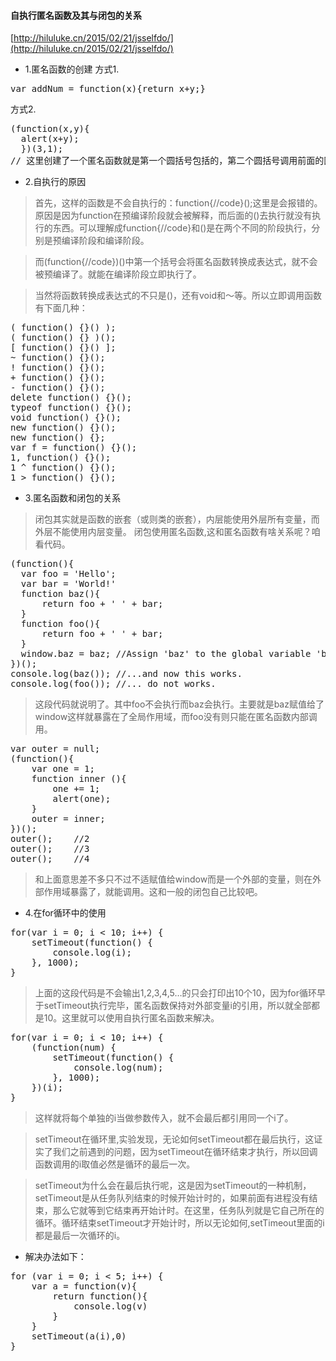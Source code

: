 #### 自执行匿名函数及其与闭包的关系
[http://hiluluke.cn/2015/02/21/jsselfdo/](http://hiluluke.cn/2015/02/21/jsselfdo/)
- 1.匿名函数的创建
方式1.
<pre>
var addNum = function(x){return x+y;}
</pre>
方式2.
<pre>
(function(x,y){
  alert(x+y);
  })(3,1);
// 这里创建了一个匿名函数就是第一个圆括号包括的，第二个圆括号调用前面的匿名函数并传入参数。
</pre>
- 2.自执行的原因
>首先，这样的函数是不会自执行的：function{//code}();这里是会报错的。原因是因为function在预编译阶段就会被解释，而后面的()去执行就没有执行的东西。可以理解成function{//code}和()是在两个不同的阶段执行，分别是预编译阶段和编译阶段。

>而(function{//code})()中第一个括号会将匿名函数转换成表达式，就不会被预编译了。就能在编译阶段立即执行了。

>当然将函数转换成表达式的不只是()，还有void和～等。所以立即调用函数有下面几种：
<pre>
( function() {}() );
( function() {} )();
[ function() {}() ];
~ function() {}();
! function() {}();
+ function() {}();
- function() {}();
delete function() {}();
typeof function() {}();
void function() {}();
new function() {}();
new function() {};
var f = function() {}();
1, function() {}();
1 ^ function() {}();
1 > function() {}();
</pre>
- 3.匿名函数和闭包的关系
>闭包其实就是函数的嵌套（或则类的嵌套），内层能使用外层所有变量，而外层不能使用内层变量。
闭包使用匿名函数,这和匿名函数有啥关系呢？咱看代码。
<pre>
(function(){
  var foo = 'Hello';
  var bar = 'World!'
  function baz(){
      return foo + ' ' + bar;
  }
  function foo(){
      return foo + ' ' + bar;
  }
  window.baz = baz; //Assign 'baz' to the global variable 'baz'...
})();
console.log(baz()); //...and now this works.
console.log(foo()); //... do not works.
</pre>
>这段代码就说明了。其中foo不会执行而baz会执行。主要就是baz赋值给了window这样就暴露在了全局作用域，而foo没有则只能在匿名函数内部调用。
<pre>
var outer = null;
(function(){
    var one = 1;
    function inner (){
        one += 1;
        alert(one);
    }
    outer = inner;
})();
outer();    //2
outer();    //3
outer();    //4
</pre>
>和上面意思差不多只不过不适赋值给window而是一个外部的变量，则在外部作用域暴露了，就能调用。这和一般的闭包自己比较吧。
- 4.在for循环中的使用
<pre>
for(var i = 0; i < 10; i++) {
    setTimeout(function() {
        console.log(i);  
    }, 1000);
}
</pre>
>上面的这段代码是不会输出1,2,3,4,5…的只会打印出10个10，因为for循环早于setTimeout执行完毕，匿名函数保持对外部变量i的引用，所以就全部都是10。这里就可以使用自执行匿名函数来解决。
<pre>
for(var i = 0; i < 10; i++) {
    (function(num) {
        setTimeout(function() {
            console.log(num);  
        }, 1000);
    })(i);
}
</pre>
>这样就将每个单独的i当做参数传入，就不会最后都引用同一个i了。

>setTimeout在循环里,实验发现，无论如何setTimeout都在最后执行，这证实了我们之前遇到的问题，因为setTimeout在循环结束才执行，所以回调函数调用的i取值必然是循环的最后一次。

>setTimeout为什么会在最后执行呢，这是因为setTimeout的一种机制，setTimeout是从任务队列结束的时候开始计时的，如果前面有进程没有结束，那么它就等到它结束再开始计时。在这里，任务队列就是它自己所在的循环。循环结束setTimeout才开始计时，所以无论如何,setTimeout里面的i都是最后一次循环的i。
- 解决办法如下：
<pre>
for (var i = 0; i < 5; i++) {
    var a = function(v){
        return function(){
            console.log(v)
        }
    }
    setTimeout(a(i),0)
}
</pre>